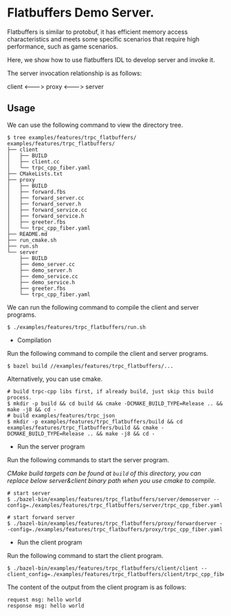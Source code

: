# Flatbuffers Demo Server.

Flatbuffers is similar to protobuf, it has efficient memory access characteristics and meets some specific scenarios that require high performance, such as game scenarios.

Here, we show how to use flatbuffers IDL to develop server and invoke it.

The server invocation relationship is as follows:

client <---> proxy <---> server

## Usage

We can use the following command to view the directory tree.
```shell
$ tree examples/features/trpc_flatbuffers/
examples/features/trpc_flatbuffers/
├── client
│   ├── BUILD
│   ├── client.cc
│   └── trpc_cpp_fiber.yaml
├── CMakeLists.txt
├── proxy
│   ├── BUILD
│   ├── forward.fbs
│   ├── forward_server.cc
│   ├── forward_server.h
│   ├── forward_service.cc
│   ├── forward_service.h
│   ├── greeter.fbs
│   └── trpc_cpp_fiber.yaml
├── README.md
├── run_cmake.sh
├── run.sh
└── server
    ├── BUILD
    ├── demo_server.cc
    ├── demo_server.h
    ├── demo_service.cc
    ├── demo_service.h
    ├── greeter.fbs
    └── trpc_cpp_fiber.yaml
```

We can run the following command to compile the client and server programs.

```shell
$ ./examples/features/trpc_flatbuffers/run.sh
```

* Compilation

Run the following command to compile the client and server programs.
```shell
$ bazel build //examples/features/trpc_flatbuffers/...
```

Alternatively, you can use cmake.
```shell
# build trpc-cpp libs first, if already build, just skip this build process.
$ mkdir -p build && cd build && cmake -DCMAKE_BUILD_TYPE=Release .. && make -j8 && cd -
# build examples/features/trpc_json
$ mkdir -p examples/features/trpc_flatbuffers/build && cd examples/features/trpc_flatbuffers/build && cmake -DCMAKE_BUILD_TYPE=Release .. && make -j8 && cd -
```

* Run the server program

Run the following commands to start the server program.

*CMake build targets can be found at `build` of this directory, you can replace below server&client binary path when you use cmake to compile.*

```shell
# start server
$ ./bazel-bin/examples/features/trpc_flatbuffers/server/demoserver --config=./examples/features/trpc_flatbuffers/server/trpc_cpp_fiber.yaml
```

```shell
# start forward server
$ ./bazel-bin/examples/features/trpc_flatbuffers/proxy/forwardserver --config=./examples/features/trpc_flatbuffers/proxy/trpc_cpp_fiber.yaml
```

* Run the client program

Run the following command to start the client program.

```shell
$ ./bazel-bin/examples/features/trpc_flatbuffers/client/client --client_config=./examples/features/trpc_flatbuffers/client/trpc_cpp_fiber.yaml
```

The content of the output from the client program is as follows:
``` text
request msg: hello world
response msg: hello world
```
